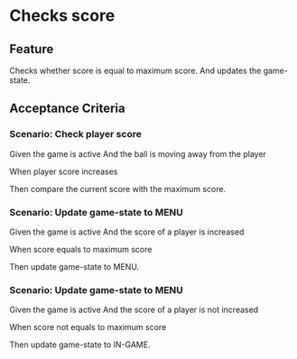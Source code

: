 # Checks score

## Feature

Checks whether score is equal to maximum score.
And updates the game-state.

## Acceptance Criteria

### Scenario: Check player score

  Given the game is active
  And the ball is moving away from the player

  When player score increases

  Then compare the current score with the maximum score.

### Scenario: Update game-state to MENU
  
  Given the game is active
  And the score of a player is increased
  
  When score equals to maximum score
  
  Then update game-state to MENU.

### Scenario: Update game-state to MENU
  
  Given the game is active
  And the score of a player is not increased
  
  When score not equals to maximum score
  
  Then update game-state to IN-GAME.
